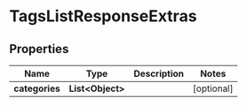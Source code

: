 

# TagsListResponseExtras


## Properties

| Name | Type | Description | Notes |
|------------ | ------------- | ------------- | -------------|
|**categories** | **List&lt;Object&gt;** |  |  [optional] |



